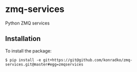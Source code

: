 # zmq-services
Python ZMQ services

## Installation
To install the package:

    $ pip install -e git+https://git@github.com/konradko/zmq-services.git@master#egg=zmqservices

